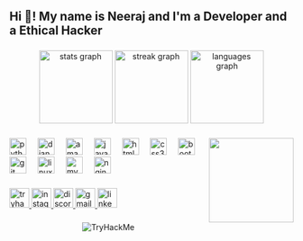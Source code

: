 <h2 align="left">Hi 👋! My name is Neeraj and I'm a Developer and a Ethical Hacker </h2>




###

<div align="center">
  <img src="https://github-readme-stats.vercel.app/api?username=neerajy0326&hide_title=false&hide_rank=true&show_icons=true&include_all_commits=false&count_private=false&disable_animations=false&theme=radical&locale=en&hide_border=true" height="130" alt="stats graph"  />
  <img src="https://streak-stats.demolab.com?user=neerajy0326&locale=en&mode=daily&theme=merko&hide_border=false&border_radius=20" height="130" alt="streak graph"  />
  <img src="https://github-readme-stats.vercel.app/api/top-langs?username=neerajy0326&locale=en&hide_title=false&layout=compact&card_width=320&langs_count=4&theme=radical&hide_border=true" height="130" alt="languages graph"  />
</div>

###

<img align="right" height="150" src="https://img.freepik.com/free-vector/hacker-operating-laptop-cartoon-icon-illustration-technology-icon-concept-isolated-flat-cartoon-style_138676-2387.jpg?w=360"  />

###

<div align="left">
  <img src="https://cdn.jsdelivr.net/gh/devicons/devicon/icons/python/python-original.svg" height="30" alt="python logo"  />
  <img width="12" />
  <img src="https://skillicons.dev/icons?i=django" height="30" alt="django logo"  />
  <img width="12" />
  <img src="https://skillicons.dev/icons?i=aws" height="30" alt="amazonwebservices logo"  />
  <img width="12" />
  <img src="https://cdn.jsdelivr.net/gh/devicons/devicon/icons/javascript/javascript-original.svg" height="30" alt="javascript logo"  />
  <img width="12" />
  <img src="https://cdn.jsdelivr.net/gh/devicons/devicon/icons/html5/html5-original.svg" height="30" alt="html5 logo"  />
  <img width="12" />
  <img src="https://cdn.jsdelivr.net/gh/devicons/devicon/icons/css3/css3-original.svg" height="30" alt="css3 logo"  />
  <img width="12" />
  <img src="https://cdn.simpleicons.org/bootstrap/7952B3" height="30" alt="bootstrap logo"  />
  <img width="12" />
  <img src="https://cdn.simpleicons.org/git/F05032" height="30" alt="git logo"  />
  <img width="12" />
  <img src="https://cdn.simpleicons.org/linux/FCC624" height="30" alt="linux logo"  />
  <img width="12" />
  <img src="https://cdn.simpleicons.org/mysql/4479A1" height="30" alt="mysql logo"  />
  <img width="12" />
  <img src="https://cdn.simpleicons.org/nginx/009639" height="30" alt="nginx logo"  />
</div>

###

<div align="left">
  <a href="https:tryhackme.com/neerajy0326" target="_blank">
    <img src="https://img.shields.io/static/v1?message=TryHackMe&logo=tryhackme&label=&color=88cc14&logoColor=white&labelColor=&style=for-the-badge" height="35" alt="tryhackme logo"  />
  </a>
  <a href="https://instagram.com/neerajy0326" target="_blank">
    <img src="https://img.shields.io/static/v1?message=Instagram&logo=instagram&label=&color=E4405F&logoColor=white&labelColor=&style=for-the-badge" height="35" alt="instagram logo"  />
  </a>
  <a href="https://discord.com/channels/neerajy0326" target="_blank">
    <img src="https://img.shields.io/static/v1?message=Discord&logo=discord&label=&color=7289DA&logoColor=white&labelColor=&style=for-the-badge" height="35" alt="discord logo"  />
  </a>
  <a href="mail-to:neerajy0326@gmail.com" target="_blank">
    <img src="https://img.shields.io/static/v1?message=Gmail&logo=gmail&label=&color=D14836&logoColor=white&labelColor=&style=for-the-badge" height="35" alt="gmail logo"  />
  </a>
  <a href="https://linkedin.com/neerajy0326" target="_blank">
    <img src="https://img.shields.io/static/v1?message=LinkedIn&logo=linkedin&label=&color=0077B5&logoColor=white&labelColor=&style=for-the-badge" height="35" alt="linkedin logo"  />
  </a>
</div>

###

<div align="center">
   <img src="https://tryhackme-badges.s3.amazonaws.com/neerajy2608.png" alt="TryHackMe">
</div>

###
   
